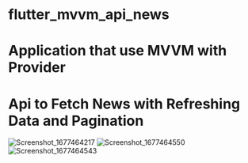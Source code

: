 # flutter_mvvm_api_news

# Application that use MVVM with Provider

# Api to Fetch News with Refreshing Data and Pagination

![Screenshot_1677464217](https://user-images.githubusercontent.com/102364205/221463615-ca5ddc67-c405-4159-8e99-699a973da2f6.png)
![Screenshot_1677464550](https://user-images.githubusercontent.com/102364205/221463499-ef39d438-88a5-4b4a-b9b2-ad70725436b3.png)
![Screenshot_1677464543](https://user-images.githubusercontent.com/102364205/221463514-3c7a718c-6e7c-492f-a641-81387ce52223.png)
